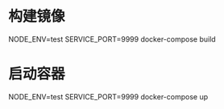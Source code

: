 # 构建镜像

NODE_ENV=test SERVICE_PORT=9999 docker-compose build

# 启动容器

NODE_ENV=test SERVICE_PORT=9999 docker-compose up
